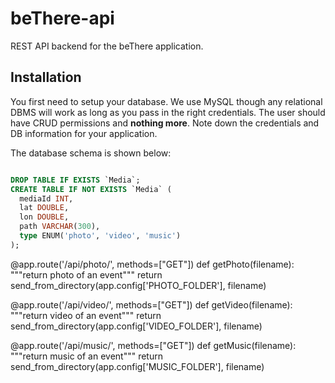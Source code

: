 beThere-api
===========

REST API backend for the beThere application.

Installation
------------

You first need to setup your database. We use MySQL though any relational DBMS will work as long as you pass in the right credentials. The user should have CRUD permissions and **nothing more**. Note down the credentials and DB information for your application.

The database schema is shown below:

```sql

DROP TABLE IF EXISTS `Media`;
CREATE TABLE IF NOT EXISTS `Media` (
  mediaId INT,
  lat DOUBLE,
  lon DOUBLE,
  path VARCHAR(300),
  type ENUM('photo', 'video', 'music')
);

```
@app.route('/api/photo/<filename>', methods=["GET"])
def getPhoto(filename):
	"""return photo of an event"""
	return send_from_directory(app.config['PHOTO_FOLDER'], filename)
	
@app.route('/api/video/<filename>', methods=["GET"])
def getVideo(filename):
	"""return video of an event"""
	return send_from_directory(app.config['VIDEO_FOLDER'], filename)
	
@app.route('/api/music/<filename>', methods=["GET"])
def getMusic(filename):
	"""return music of an event"""
	return send_from_directory(app.config['MUSIC_FOLDER'], filename)
	
